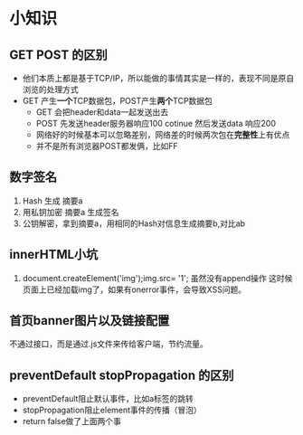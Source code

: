 # 小知识

## GET POST 的区别
+ 他们本质上都是基于TCP/IP，所以能做的事情其实是一样的，表现不同是原自浏览的处理方式
+ GET 产生**一个**TCP数据包，POST产生**两个**TCP数据包
  * GET 会把header和data一起发送出去
  * POST 先发送header服务器响应100 cotinue 然后发送data 响应200
  * 网络好的时候基本可以忽略差别，网络差的时候两次包在**完整性**上有优点
  * 并不是所有浏览器POST都发俩，比如FF

## 数字签名
1. Hash 生成 摘要a  
2. 用私钥加密 摘要a 生成签名  
3. 公钥解密，拿到摘要a，用相同的Hash对信息生成摘要b,对比ab

## innerHTML小坑  
1. document.createElement('img');img.src= '1'; 虽然没有append操作 这时候页面上已经加载img了，如果有onerror事件，会导致XSS问题。

## 首页banner图片以及链接配置
不通过接口，而是通过.js文件来传给客户端，节约流量。

## preventDefault stopPropagation 的区别
+ preventDefault阻止默认事件，比如a标签的跳转
+ stopPropagation阻止element事件的传播（冒泡）
+ return false做了上面两个事
